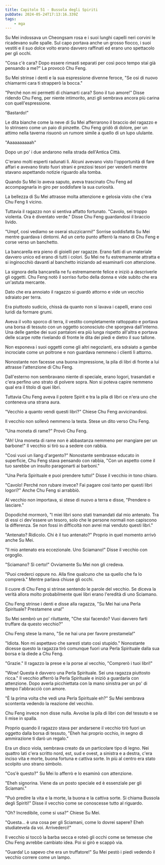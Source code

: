 ```yaml
---
title: Capitolo 51 - Bussola degli Spiriti
pubDate: 2024-05-24T17:13:16.339Z
tags:
    - mga
---
```



Su Mei indossava un Cheongsam rosa e i suoi lunghi capelli neri corvini le ricadevano sulle spalle. Sul capo portava anche un grosso fiocco, i suoi vestiti e il suo dolce volto erano davvero raffinati ed erano uno spettacolo per gli occhi.


"Cosa c'è cara? Dopo essere rimasti separati per così poco tempo stai già pensando a me?" La provocò Chu Feng.


Su Mei strinse i denti e la sua espressione divenne feroce, "Se osi di nuovo chiamarmi cara ti strapperò la bocca." 


"Perché non mi permetti di chiamarti cara? Sono il tuo amore!" Disse ridendo Chu Feng, per niente intimorito, anzi gli sembrava ancora più carina con quell'espressione.


"Bastardo!"


Le dita bianche come la neve di Su Mei afferrarono il braccio del ragazzo e lo strinsero come un paio di pinzette. 
Chu Feng gridò di dolore, per un attimo nella taverna risuonò un rumore simile a quello di un lupo ululante.


"Aaaaaaaaaah"


Dopo un po' i due andarono nella strada dell'Antica Città.


C'erano molti esperti radunati lì. Alcuni avevano visto l'opportunità di fare affari e avevano tirato fuori strani e preziosi tesori per venderli mentre stavano aspettando notizie riguardo alla tomba.


Quando Su Mei lo aveva saputo, aveva trascinato Chu Feng ad accompagnarla in giro per soddisfare la sua curiosità.


La bellezza di Su Mei attrasse molta attenzione e gelosia visto che c'era Chu Feng lì vicino.


Tuttavia il ragazzo non si sentiva affatto fortunato. "Cavolo, sei troppo violenta. Ora è diventato verde." Disse Chu Feng guardandosi il braccio livido.


"Umpf, così vediamo se oserai stuzzicarmi!" Sorrise soddisfatta Su Mei mentre guardava i dintorni. Ad un certo punto afferrò la mano di Chu Feng e corse verso un banchetto.


La bancarella era pieno di gioielli per ragazze. Erano fatti di un materiale davvero unico ed erano di tutti i colori. Su Mei ne fu estremamente attratta e si inginocchiò davanti al banchetto iniziando ad esaminarli con attenzione.


La signora della bancarella ne fu estremamente felice e iniziò a descriverle gli oggetti. Chu Feng notò il sorriso furbo della donna e vide subito che era un'astuta mercante.


Dato che era annoiato il ragazzo si guardò attorno e vide un vecchio sdraiato per terra.


Era piuttosto sudicio, chissà da quanto non si lavava i capelli, erano così luridi da formare grumi.


Aveva il volto sporco di terra, il vestito completamente rattoppato e portava una borsa di tessuto con un oggetto sconosciuto che sporgeva dall'interno. Una delle gambe dei suoi pantaloni era più lunga rispetto all'altra e portava delle scarpe rotte rivelando di fronte le dita dei piedi e dietro il suo tallone.


Non esponeva i suoi oggetti come gli altri negozianti, era sdraiato a gambe incrociate come un poltrone e non guardava nemmeno i clienti lì attorno.


Nonostante non facesse una buona impressione, la pila di libri di fronte a lui attrasse l'attenzione di Chu Feng.


Dall'esterno non sembravano niente di speciale, erano logori, trasandati e c'era perfino uno strato di polvere sopra. Non si poteva capire nemmeno qual era il titolo di quei libri.


Tuttavia Chu Feng aveva il potere Spirit e tra la pila di libri ce n'era uno che conteneva una strana aura.


"Vecchio a quanto vendi questi libri?" Chiese Chu Feng avvicinandosi.


Il vecchio non sollevò nemmeno la testa. Stese un dito verso Chu Feng.


"Una moneta di rame?" Provò Chu Feng.


"Ah! Una moneta di rame non è abbastanza nemmeno per mangiare per un barbone!" Il vecchio si tirò su a sedere con rabbia.


"Così vuoi un liang d'argento?" Nonostante sembrasse educato in superficie, Chu Feng stava pensando con rabbia, "Con un aspetto come il tuo sarebbe un insulto paragonarti ai barboni."


"Una Perla Spirituale e puoi prendere tutto!" Disse il vecchio in tono chiaro.


"Cavolo! Perché non rubare invece? Fai pagare così tanto per questi libri logori?" Anche Chu Feng si arrabbiò.


Al vecchio non importava, si stese di nuovo a terra e disse, "Prendere o lasciare."


Dopodiché mormorò, "I miei libri sono stati tramandati dal mio antenato. Tra di essi ci dev'essere un tesoro, solo che le persone normali non capiscono la differenza. Se non fossi in difficoltà non avrei mai venduto questi libri."


"Antenato? Ridicolo. Chi è il tuo antenato?" Proprio in quel momento arrivò anche Su Mei.


"Il mio antenato era eccezionale. Uno Sciamano!" Disse il vecchio con orgoglio.


"Sciamano? Sì certo!" Ovviamente Su Mei non gli credeva.


"Puoi crederci oppure no. Alla fine qualcuno che sa quello che fa lo comprerà." Mentre parlava chiuse gli occhi.


Il cuore di Chu Feng si strinse sentendo le parole del vecchio. Se diceva la verità allora molto probabilmente quei libri erano l'eredità di uno Sciamano.


Chu Feng strinse i denti e disse alla ragazza, "Su Mei hai una Perla Spirituale? Prestamene una!" 


Su Mei sembrò un po' riluttante, "Che stai facendo? Vuoi davvero farti truffare da questo vecchio?" 


Chu Feng stese la mano, "Se ne hai una per favore prestamela!"


"Idiota. Non mi aspettavo che saresti stato così stupido." Nonostante dicesse questo la ragazza tirò comunque fuori una Perla Spirituale dalla sua borsa e la diede a Chu Feng.


"Grazie." Il ragazzo la prese e la porse al vecchio, "Comprerò i tuoi libri!"


"Wow! Questa è davvero una Perla Spirituale. Sei una ragazza piuttosto ricca." Il vecchio afferrò la Perla Spirituale e iniziò a guardarla con attenzione. Dopo averla picchiettata con la mano sinistra per un po' di tempo l'abbracciò con amore.


"È la prima volta che vedi una Perla Spirituale eh?" Su Mei sembrava scontenta vedendo la reazione del vecchio.


Chu Feng invece non disse nulla. Avvolse la pila di libri con del tessuto e se li mise in spalla.


Proprio quando il ragazzo stava per andarsene il vecchio tirò fuori un oggetto dalla borsa di tessuto, "Eheh hai proprio occhio, in segno di ammirazione ti darò un regalo."


Era un disco viola, sembrava creato da un particolare tipo di legno. Nei quattro lati c'era scritto nord, est, sud e ovest, a sinistra e a destra, c'era inciso vita e morte, buona fortuna e cattiva sorte.
In più al centro era stato scolpito uno strano simbolo.


"Cos'è questo?" Su Mei lo afferrò e lo esaminò con attenzione.


"Eheh signorina. Viene da un posto speciale ed è essenziale per gli Sciamani."


"Può predire la vita e la morte, la buona e la cattiva sorte. Si chiama Bussola degli Spiriti!" Disse il vecchio come se conoscesse tutto al riguardo.


"Oh? Incredibile, come si usa?" Chiese Su Mei.


"Questa... è una cosa per gli Sciamani, come lo dovrei sapere? Eheh studiatevela da voi.
Arrivederci!"


Il vecchio si toccò la barba secca e roteò gli occhi come se temesse che Chu Feng avrebbe cambiato idea. Poi si girò e scappò via.


"Guarda! Lo sapevo che era un truffatore!" Su Mei pestò i piedi vedendo il vecchio correre come un lampo.





